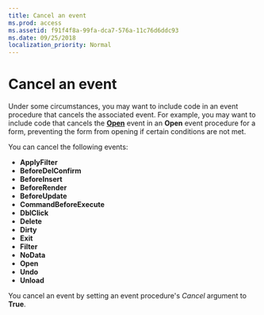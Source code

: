 ```yaml
---
title: Cancel an event
ms.prod: access
ms.assetid: f91f4f8a-99fa-dca7-576a-11c76d6ddc93
ms.date: 09/25/2018
localization_priority: Normal
---
```



# Cancel an event

Under some circumstances, you may want to include code in an event procedure that cancels the associated event. For example, you may want to include code that cancels the **[Open](../../../api/Access.Form.Open.md)** event in an **Open** event procedure for a form, preventing the form from opening if certain conditions are not met.

You can cancel the following events:

- **ApplyFilter**
- **BeforeDelConfirm**
- **BeforeInsert**
- **BeforeRender**
- **BeforeUpdate**
- **CommandBeforeExecute**
- **DblClick**
- **Delete**
- **Dirty**
- **Exit**
- **Filter**
- **NoData**
- **Open**
- **Undo**
- **Unload**

You cancel an event by setting an event procedure's  _Cancel_ argument to **True**.

